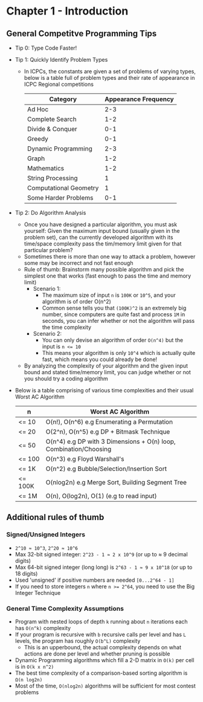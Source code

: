 # Chapter 1 - Introduction
## General Competitve Programming Tips
- Tip 0: Type Code Faster! 
- Tip 1: Quickly Identify Problem Types
  - In ICPCs, the constants are given a set of problems of varying types, below is a table full of problem types and their rate of appearance in ICPC Regional competitions 

    | Category               | Appearance Frequency | 
    |------------------------|----------------------|
    | Ad Hoc                 | 2-3                  |                     
    | Complete Search        | 1-2                  |                    
    | Divide & Conquer       | 0-1                  |                     
    | Greedy                 | 0-1                  |                     
    | Dynamic Programming    | 2-3                  |                      
    | Graph                  | 1-2                  |                     
    | Mathematics            | 1-2                  |                     
    | String Processing      | 1                    |                     
    | Computational Geometry | 1                    |                      
    | Some Harder Problems   | 0-1                  |  
- Tip 2: Do Algorithm Analysis
  - Once you have designed a particular algorithm, you must ask yourself: Given the maximum input bound (usually given in the problem set), can the currently developed algorithm with its time/space complexity pass the tim/memory limit given for that particular problem?
  - Sometimes there is more than one way to attack a problem, however some may be incorrect and not fast enough
  - Rule of thumb: Brainstorm many possible algorithm and pick the simplest one that works (fast enough to pass the time and memory limit)
    - Scenario 1: 
      - The maximum size of input `n` is `100K` or `10^5`, and your algorithm is of order O(n^2)
      - Common sense tells you that `(100K)^2` is an extremely big number, since computers are quite fast and process `1M` in seconds, you can infer whether or not the algorithm will pass the time complexity
    - Scenario 2:
      - You can only devise an algorithm of order `O(n^4)` but the input is `n <= 10`
      - This means your algorithm is only `10^4` which is actually quite fast, which means you could already be done!
  - By analyzing the complexity of your algorithm and the given input bound and stated time/memory limit, you can judge whether or not you should try a coding algorithm
- Below is a table comprising of various time complexities and their usual Worst AC Algorithm
  
  | n                      | Worst AC Algorithm                                                |
  |------------------------|-------------------------------------------------------------------|
  | <= 10                  | O(n!), O(n^6) e.g Enumerating a Permutation                       |                     
  | <= 20                  | O(2^n), O(n^5) e.g DP + Bitmask Technique                         |                    
  | <= 50                  | O(n^4) e.g DP with 3 Dimensions + O(n) loop, Combination/Choosing |                     
  | <= 100                 | O(n^3) e.g Floyd Warshall's                                       |                     
  | <= 1K                  | O(n^2) e.g Bubble/Selection/Insertion Sort                        |                      
  | <= 100K                | O(nlog2n) e.g Merge Sort, Building Segment Tree                   |                     
  | <= 1M                  | O(n), O(log2n), O(1) (e.g to read input)                          |

## Additional rules of thumb
  ### Signed/Unsigned Integers
  - `2^10 ≈ 10^3`, `2^20 ≈ 10^6`
  - Max 32-bit signed integer: `2^23 - 1 ≈ 2 x 10^9` (or up to ≈ 9 decimal digits)
  - Max 64-bit signed integer (long long) is `2^63 - 1 ≈ 9 x 10^18` (or up to 18 digits)
  - Used 'unsigned' if positive numbers are needed `[0...2^64 - 1]`
  - If you need to store integers `n` where `n >= 2^64`, you need to use the Big Integer Technique
  ### General Time Complexity Assumptions
  - Program with nested loops of depth `k` running about `n` iterations each has `O(n^k)` complexity
  - If your program is recursive with `b` recursive calls per level and has `L` levels, the program has roughly `O(b^L)` complexity
    - This is an upperbound, the actual complexity depends on what actions are done per level and whether pruning is possible
  - Dynamic Programming algorithms which fill a 2-D matrix in `O(k)` per cell is in `O(k x n^2)`
  - The best time complexity of a comparison-based sorting algorithm is `Ω(n log2n)`
  - Most of the time, `O(nlog2n)` algorithms will be sufficient for most contest problems

